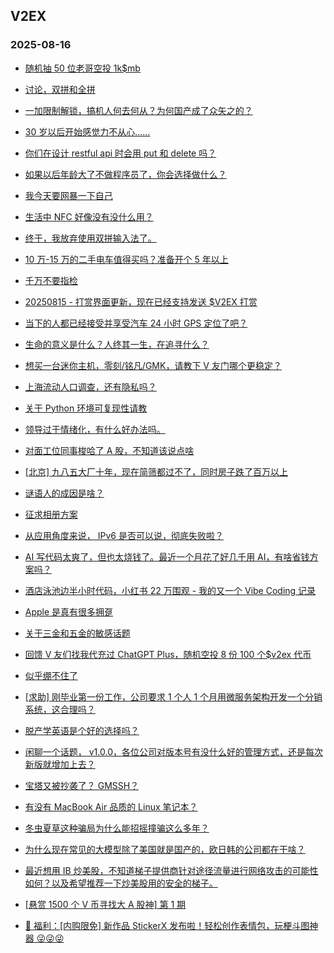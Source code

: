 ## V2EX 
### 2025-08-16

+ [随机抽 50 位老哥空投 1k$mb](https://www.v2ex.com/t/1152589)

+ [讨论，双拼和全拼](https://www.v2ex.com/t/1152517)

+ [一加限制解锁，搞机人何去何从？为何国产成了众矢之的？](https://www.v2ex.com/t/1152508)

+ [30 岁以后开始感觉力不从心……](https://www.v2ex.com/t/1152527)

+ [你们在设计 restful api 时会用 put 和 delete 吗？](https://www.v2ex.com/t/1152509)

+ [如果以后年龄大了不做程序员了，你会选择做什么？](https://www.v2ex.com/t/1152555)

+ [我今天要网暴一下自己](https://www.v2ex.com/t/1152536)

+ [生活中 NFC 好像没有没什么用？](https://www.v2ex.com/t/1152624)

+ [终于，我放弃使用双拼输入法了。](https://www.v2ex.com/t/1152575)

+ [10 万-15 万的二手电车值得买吗？准备开个 5 年以上](https://www.v2ex.com/t/1152528)

+ [千万不要指检](https://www.v2ex.com/t/1152537)

+ [20250815 - 打赏界面更新，现在已经支持发送 $V2EX 打赏](https://www.v2ex.com/t/1152735)

+ [当下的人都已经接受并享受汽车 24 小时 GPS 定位了吧？](https://www.v2ex.com/t/1152525)

+ [生命的意义是什么？人终其一生，在追寻什么？](https://www.v2ex.com/t/1152709)

+ [想买一台迷你主机，零刻/铭凡/GMK，请教下 V 友门哪个更稳定？](https://www.v2ex.com/t/1152588)

+ [上海流动人口调查，还有隐私吗？](https://www.v2ex.com/t/1152611)

+ [关于 Python 环境可复现性请教](https://www.v2ex.com/t/1152582)

+ [领导过于情绪化，有什么好办法吗。](https://www.v2ex.com/t/1152592)

+ [对面工位同事梭哈了 A 股，不知道该说点啥](https://www.v2ex.com/t/1152661)

+ [[北京] 九八五大厂十年，现在简筛都过不了，同时房子跌了百万以上](https://www.v2ex.com/t/1152614)

+ [谜语人的成因是啥？](https://www.v2ex.com/t/1152620)

+ [征求相册方案](https://www.v2ex.com/t/1152633)

+ [从应用角度来说， IPv6 是否可以说，彻底失败啦？](https://www.v2ex.com/t/1152772)

+ [AI 写代码太爽了，但也太烧钱了。最近一个月花了好几千用 AI，有啥省钱方案吗？](https://www.v2ex.com/t/1152721)

+ [酒店泳池边半小时代码，小红书 22 万围观 - 我的又一个 Vibe Coding 记录](https://www.v2ex.com/t/1152677)

+ [Apple 是真有很多拥趸](https://www.v2ex.com/t/1152797)

+ [关于三金和五金的敏感话题](https://www.v2ex.com/t/1152701)

+ [回馈 V 友们找我代充过 ChatGPT Plus，随机空投 8 份 100 个$v2ex 代币](https://www.v2ex.com/t/1152838)

+ [似乎绷不住了](https://www.v2ex.com/t/1152699)

+ [[求助] 刚毕业第一份工作，公司要求 1 个人 1 个月用微服务架构开发一个分销系统，这合理吗？](https://www.v2ex.com/t/1152832)

+ [脱产学英语是个好的选择吗？](https://www.v2ex.com/t/1152742)

+ [闲聊一个话题， v1.0.0，各位公司对版本号有没什么好的管理方式，还是每次新版就增加上去？](https://www.v2ex.com/t/1152788)

+ [宝塔又被抄袭了？ GMSSH？](https://www.v2ex.com/t/1152822)

+ [有没有 MacBook Air 品质的 Linux 笔记本？](https://www.v2ex.com/t/1152760)

+ [冬虫夏草这种骗局为什么能招摇撞骗这么多年？](https://www.v2ex.com/t/1152807)

+ [为什么现在常见的大模型除了美国就是国产的，欧日韩的公司都在干啥？](https://www.v2ex.com/t/1152777)

+ [最近想用 IB 炒美股，不知道梯子提供商针对途径流量进行网络攻击的可能性如何？以及希望推荐一下炒美股用的安全的梯子。](https://www.v2ex.com/t/1152792)

+ [[悬赏 1500 个 V 币寻找大 A 股神] 第 1 期](https://www.v2ex.com/t/1152798)

+ [🎁 福利：[内购限免] 新作品 StickerX 发布啦！轻松创作表情包，玩梗斗图神器 😜😜😜](https://www.v2ex.com/t/1152848)

